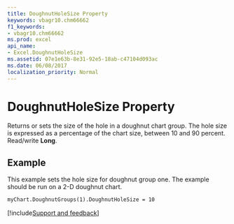 ```yaml
---
title: DoughnutHoleSize Property
keywords: vbagr10.chm66662
f1_keywords:
- vbagr10.chm66662
ms.prod: excel
api_name:
- Excel.DoughnutHoleSize
ms.assetid: 07e1e63b-8e31-92e5-18ab-c47104d093ac
ms.date: 06/08/2017
localization_priority: Normal
---
```



# DoughnutHoleSize Property

Returns or sets the size of the hole in a doughnut chart group. The hole size is expressed as a percentage of the chart size, between 10 and 90 percent. Read/write  **Long**.


## Example

This example sets the hole size for doughnut group one. The example should be run on a 2-D doughnut chart.


```vb
myChart.DoughnutGroups(1).DoughnutHoleSize = 10
```

[!include[Support and feedback](~/includes/feedback-boilerplate.md)]